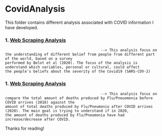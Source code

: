 # CovidAnalysis

This folder contains different analysis associated with COVID information I have developed. 

### 1. [Web Scraping Analysis](./1.Covid_Beliefs) 
                                                --> This analysis focus on the understanding of different belief from people from different part of the world, based on a survey                                                        performed by Belot et al (2020). The focus of the analysis is understand which variables, personal or cultural, could affect                                                        the people's beliefs about the severity of the Covid19 (SARS-COV-2)

### 1. [Web Scraping Analysis](./2.Covid_Flu/Pneu) 
                                                --> This analysis focus on compare the total amount of deaths produced by Flu/Pneuomonia before COVID arrives (2018) against the                                                        amount of total deaths produced by Flu/Pneumonio after COVID arrives (2020). The main goal is trying to understand if in 2020,                                                      the amount of deaths produced by Flu/Pneumonia have had increase/decrease after COVID.
                                                
                                                
Thanks for reading!
